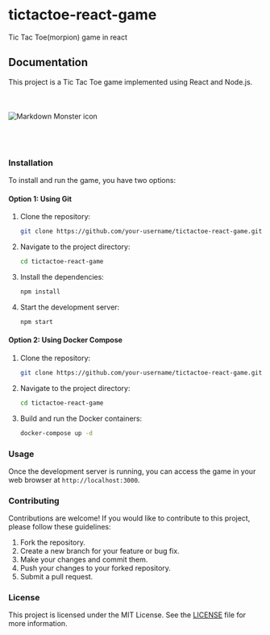 # tictactoe-react-game
Tic Tac Toe(morpion) game in react
## Documentation

This project is a Tic Tac Toe game implemented using React and Node.js.
<br><br> <br><br>
<span style="display:block">
<img src="gameplay.gif"
     alt="Markdown Monster icon"
     style="float: left; margin-right: 10px;" /></span><br><br> <br><br>

### Installation

To install and run the game, you have two options:

#### Option 1: Using Git

1. Clone the repository:

    ```bash
    git clone https://github.com/your-username/tictactoe-react-game.git
    ```

2. Navigate to the project directory:

    ```bash
    cd tictactoe-react-game
    ```

3. Install the dependencies:

    ```bash
    npm install
    ```

4. Start the development server:

    ```bash
    npm start
    ```

#### Option 2: Using Docker Compose

1. Clone the repository:

    ```bash
    git clone https://github.com/your-username/tictactoe-react-game.git
    ```

2. Navigate to the project directory:

    ```bash
    cd tictactoe-react-game
    ```

3. Build and run the Docker containers:

    ```bash
    docker-compose up -d
    ```

### Usage

Once the development server is running, you can access the game in your web browser at `http://localhost:3000`.

### Contributing

Contributions are welcome! If you would like to contribute to this project, please follow these guidelines:

1. Fork the repository.
2. Create a new branch for your feature or bug fix.
3. Make your changes and commit them.
4. Push your changes to your forked repository.
5. Submit a pull request.

### License

This project is licensed under the MIT License. See the [LICENSE](LICENSE) file for more information.

